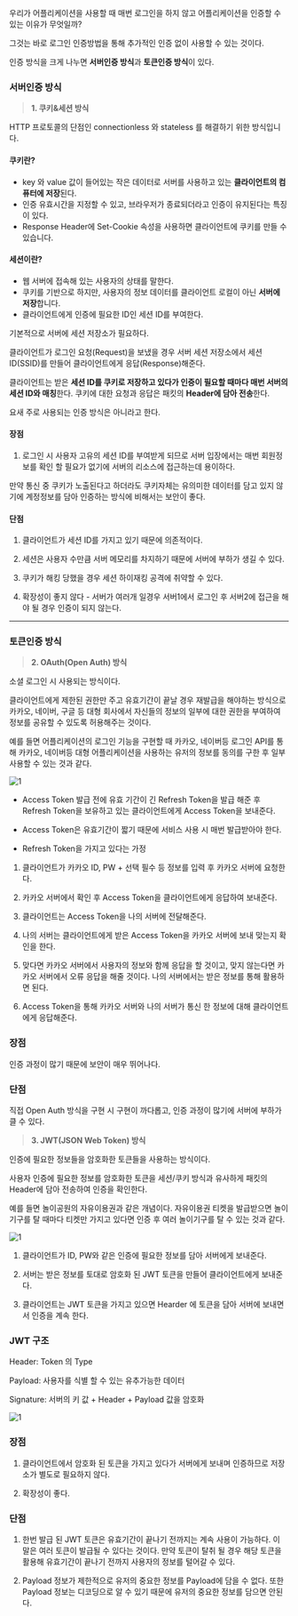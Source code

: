 우리가 어플리케이션을 사용할 때 매번 로그인을 하지 않고 어플리케이션을 인증할 수 있는 이유가 무엇일까?

그것는 바로 로그인 인증방법을 통해 추가적인 인증 없이 사용할 수 있는 것이다.

인증 방식을 크게 나누면 **서버인증 방식**과 **토큰인증 방식**이 있다.

### 서버인증 방식

> **1. 쿠키&세션 방식**

HTTP 프로토콜의 단점인 connectionless 와 stateless 를 해결하기 위한 방식입니다.

#### 쿠키란?

-   key 와 value 값이 들어있는 작은 데이터로 서버를 사용하고 있는 **클라이언트의 컴퓨터에 저장**된다.
-   인증 유효시간을 지정할 수 있고, 브라우저가 종료되더라고 인증이 유지된다는 특징이 있다.
-   Response Header에 Set-Cookie 속성을 사용하면 클라이언트에 쿠키를 만들 수 있습니다.

#### 세션이란?

-   웹 서버에 접속해 있는 사용자의 상태를 말한다.
-   쿠키를 기반으로 하지만, 사용자의 정보 데이터를 클라이언트 로컬이 아닌 **서버에 저장**합니다.
-   클라이언트에게 인증에 필요한 ID인 세션 ID를 부여한다.

기본적으로 서버에 세션 저장소가 필요하다.

클라이언트가 로그인 요청(Request)을 보냈을 경우 서버 세션 저장소에서 세션 ID(SSID)를 만들어 클라이언트에게 응답(Response)해준다.

클라이언트는 받은 **세션 ID를 쿠키로 저장하고 있다가 인증이 필요할 때마다 매번 서버의 세션 ID와 매칭**한다. 쿠키에 대한 요청과 응답은 패킷의 **Header에 담아 전송**한다.

요새 주로 사용되는 인증 방식은 아니라고 한다.

#### 장점

1. 로그인 시 사용자 고유의 세션 ID를 부여받게 되므로 서버 입장에서는 매번 회원정보를 확인 할 필요가 없기에 서버의 리소스에 접근하는데 용이하다.

 만약 통신 중 쿠키가 노출된다고 하더라도 쿠키자체는 유의미한 데이터를 담고 있지 않기에 계정정보를 담아 인증하는 방식에 비해서는 보안이 좋다.

#### 단점

1. 클라이언트가 세션 ID를 가지고 있기 때문에 의존적이다.

2. 세션은 사용자 수만큼 서버 메모리를 차지하기 때문에 서버에 부하가 생길 수 있다.

3. 쿠키가 해킹 당했을 경우 세션 하이재킹 공격에 취약할 수 있다.

4. 확장성이 좋지 않다 - 서버가 여러개 일경우 서버1에서 로그인 후 서버2에 접근을 해야 될 경우 인증이 되지 않는다.

---

### 토큰인증 방식

> **2. OAuth(Open Auth) 방식** 

소셜 로그인 시 사용되는 방식이다.

클라이언트에게 제한된 권한만 주고 유효기간이 끝날 경우 재발급을 해야하는 방식으로 카카오, 네이버, 구글 등 대형 회사에서 자신들의 정보의 일부에 대한 권한을 부여하여 정보를 공유할 수 있도록 허용해주는 것이다.

예를 들면 어플리케이션의 로그인 기능을 구현할 때 카카오, 네이버등 로그인 API를 통해 카카오, 네이버등 대형 어플리케이션을 사용하는 유저의 정보를 동의를 구한 후 일부 사용할 수 있는 것과 같다.

![1](https://user-images.githubusercontent.com/63203480/131634051-f9291378-e103-4bc8-beec-9a00a6bf2275.png)


* Access Token 발급 전에 유효 기간이 긴 Refresh Token을 발급 해준 후 Refresh Token을 보유하고 있는 클라이언트에게 Access Token을 보내준다.

* Access Token은 유효기간이 짧기 때문에 서비스 사용 시 매번 발급받아야 한다.

* Refresh Token을 가지고 있다는 가정

1. 클라이언트가 카카오 ID, PW + 선택 필수 등 정보를 입력 후 카카오 서버에 요청한다.

2. 카카오 서버에서 확인 후 Access Token을 클라이언트에게 응답하여 보내준다.

3. 클라이언트는 Access Token을 나의 서버에 전달해준다.

4. 나의 서버는 클라이언트에게 받은 Access Token을 카카오 서버에 보내 맞는지 확인을 한다.

5. 맞다면 카카오 서버에서 사용자의 정보와 함께 응답을 할 것이고, 맞지 않는다면 카카오 서버에서 오류 응답을 해줄 것이다. 나의 서버에서는 받은 정보를 통해 활용하면 된다.

6. Access Token을 통해 카카오 서버와 나의 서버가 통신 한 정보에 대해 클라이언트에게 응답해준다.

### 장점

인증 과정이 많기 때문에 보안이 매우 뛰어나다.

### 단점

직접 Open Auth 방식을 구현 시 구현이 까다롭고, 인증 과정이 많기에 서버에 부하가 클 수 있다.

> **3. JWT(JSON Web Token) 방식**

인증에 필요한 정보들을 암호화한 토큰들을 사용하는 방식이다.

사용자 인증에 필요한 정보를 암호화한 토큰을 세션/쿠키 방식과 유사하게 패킷의 Header에 담아 전송하여 인증을 확인한다.

예를 들면 놀이공원의 자유이용권과 같은 개념이다. 자유이용권 티켓을 발급받으면 놀이기구를 탈 때마다 티켓만 가지고 있다면 인증 후 여러 놀이기구를 탈 수 있는 것과 같다.

![1](https://user-images.githubusercontent.com/63203480/131634371-1ae17149-2beb-4d85-9932-c41da66366ca.png)

1. 클라이언트가 ID, PW와 같은 인증에 필요한 정보를 담아 서버에게 보내준다.

2. 서버는 받은 정보를 토대로 암호화 된 JWT 토큰을 만들어 클라이언트에게 보내준다.

3. 클라이언트는 JWT 토큰을 가지고 있으면 Hearder 에 토큰을 담아 서버에 보내면서 인증을 계속 한다.

### JWT 구조

Header: Token 의 Type

Payload: 사용자를 식별 할 수 있는 유추가능한 데이터

Signature: 서버의 키 값 + Header + Payload 값을 암호화

![1](https://user-images.githubusercontent.com/63203480/131634457-eebdfc7a-3841-485b-b481-716e9e8b39a2.png)

### 장점

1. 클라이언트에서 암호화 된 토큰을 가지고 있다가 서버에게 보내며 인증하므로 저장소가 별도로 필요하지 않다.

2. 확장성이 좋다.

### 단점

1. 한번 발급 된 JWT 토큰은 유효기간이 끝나기 전까지는 계속 사용이 가능하다. 이 말은 여러 토큰이 발급될 수 있다는 것이다. 만약 토큰이 탈취 될 경우 해당 토큰을 활용해 유효기간이 끝나기 전까지 사용자의 정보를 털어갈 수 있다.

2. Payload 정보가 제한적으로 유저의 중요한 정보를 Payload에 담을 수 없다. 또한 Payload 정보는 디코딩으로 알 수 있기 때문에 유저의 중요한 정보를 담으면 안된다.
